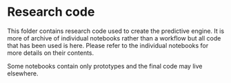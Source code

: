 # Research code

This folder contains research code used to create the predictive engine. It is more of
archive of individual notebooks rather than a workflow but all code that has been used
is here. Please refer to the individual notebooks for more details on their contents.

Some notebooks contain only prototypes and the final code may live elsewhere.
